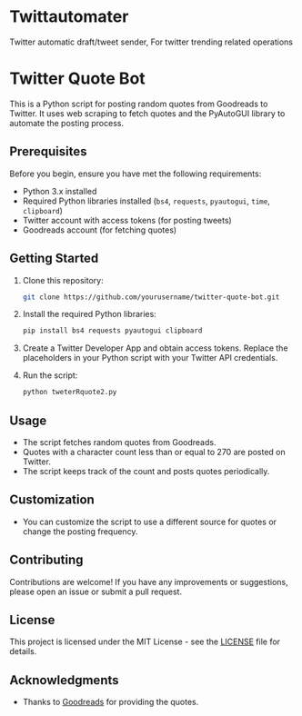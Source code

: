 # Twittautomater
Twitter automatic draft/tweet  sender, For twitter trending related operations


# Twitter Quote Bot

This is a Python script for posting random quotes from Goodreads to Twitter. It uses web scraping to fetch quotes and the PyAutoGUI library to automate the posting process.

## Prerequisites

Before you begin, ensure you have met the following requirements:

- Python 3.x installed
- Required Python libraries installed (`bs4`, `requests`, `pyautogui`, `time`, `clipboard`)
- Twitter account with access tokens (for posting tweets)
- Goodreads account (for fetching quotes)

## Getting Started

1. Clone this repository:

   ```bash
   git clone https://github.com/yourusername/twitter-quote-bot.git
   ```

2. Install the required Python libraries:

   ```bash
   pip install bs4 requests pyautogui clipboard
   ```

3. Create a Twitter Developer App and obtain access tokens. Replace the placeholders in your Python script with your Twitter API credentials.

4. Run the script:

   ```bash
   python tweterRquote2.py
   ```

## Usage

- The script fetches random quotes from Goodreads.
- Quotes with a character count less than or equal to 270 are posted on Twitter.
- The script keeps track of the count and posts quotes periodically.

## Customization

- You can customize the script to use a different source for quotes or change the posting frequency.

## Contributing

Contributions are welcome! If you have any improvements or suggestions, please open an issue or submit a pull request.

## License

This project is licensed under the MIT License - see the [LICENSE](LICENSE) file for details.

## Acknowledgments

- Thanks to [Goodreads](https://www.goodreads.com) for providing the quotes.




